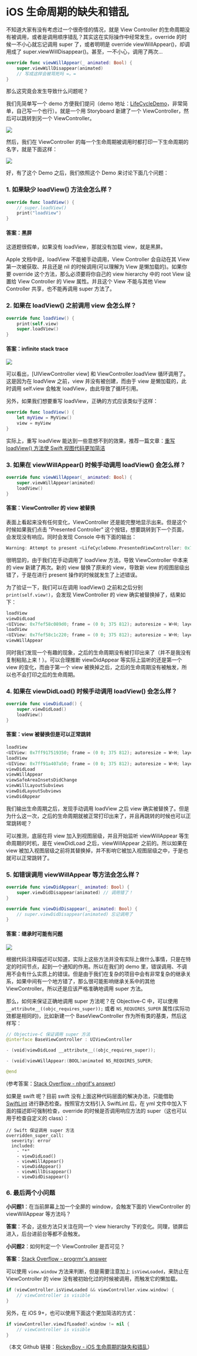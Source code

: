 # iOS 生命周期的缺失和错乱

不知道大家有没有考虑过一个很奇怪的情况，就是 View Controller 的生命周期没有被调用，或者是调用顺序错乱？其实这在实际操作中经常发生，override 的时候一不小心就忘记调用 super 了，或者明明是 override viewWillAppear()，却调用成了 super.viewWillDisappear()。甚至，一不小心，调用了两次…

```swift
override func viewWillAppear(_ animated: Bool) {
    super.viewWillDisappear(animated)
    // 写成这样会被骂死吗 =。=
}
```
那么这究竟会发生导致什么问题呢？

我们先简单写一个 demo 方便我们提问（demo 地址：[LifeCycleDemo](https://github.com/RickeyBoy/Rickey-iOS-Notes/tree/master/Demos)，非常简单，自己写一个也行）。就是一个用 Storyboard 新建了一个 ViewController，然后可以跳转到另一个 ViewController。

![](https://user-gold-cdn.xitu.io/2018/11/28/16759a27107ebe41?w=714&h=565&f=png&s=33613)

然后，我们在 ViewController 的每一个生命周期被调用时都打印一下生命周期的名字，就是下面这样：

![](https://user-gold-cdn.xitu.io/2018/11/29/1675f38d49f39df5?w=539&h=701&f=png&s=122827)

好，有了这个 Demo 之后，我们依照这个 Demo 来讨论下面几个问题：

### 1. 如果缺少 loadView() 方法会怎么样？
```swift
override func loadView() {
    // super.loadView()
    print("loadView")
}
```

#### 答案：黑屏
这道题很假单，如果没有 loadView，那就没有加载 view，就是黑屏。

Apple 文档中说，loadView 不能被手动调用，View Controller 会自动在其 View 第一次被获取、并且还是 nil 的时候调用(可以理解为 View 是懒加载的)。如果你要 override 这个方法，那么必须要将你自己的 view hierarchy 中的 root View 设置给 View Controller 的 View 属性。并且这个 View 不能与其他 View Controller 共享，也不能再调用 super 方法了。

### 2. 如果在 loadView() 之前调用 view 会怎么样？
```swift
override func loadView() {
    print(self.view)
    super.loadView()
}
```
#### 答案：infinite stack trace

![](https://user-gold-cdn.xitu.io/2018/11/29/1675e03257a8b9e1?w=355&h=432&f=png&s=87270)

可以看出，[UIViewController view] 和 ViewController.loadView 循环调用了。这是因为在 loadView 之前，view 并没有被创建，而由于 view 是懒加载的，此时调用 self.view 会触发 loadView，由此导致了循环引用。

另外，如果我们想要重写 loadView，正确的方式应该类似于这样：
```swift
override func loadView() {
    let myView = MyView()
    view = myView
}
```
实际上，重写 loadView 能达到一些意想不到的效果，推荐一篇文章：[重写 loadView() 方法使 Swift 视图代码更加简洁](https://juejin.im/post/5b68fe5b6fb9a04fd16039c0)

### 3. 如果在 viewWillAppear() 时候手动调用 loadView() 会怎么样？
```swift
override func viewWillAppear(_ animated: Bool) {
    super.viewWillAppear(animated)
    loadView()
}
```
#### 答案：ViewController 的 view 被替换
表面上看起来没有任何变化，ViewController 还是能完整地显示出来。但是这个时候如果我们点击 "Presented Controller" 这个按钮，想要跳转到下一个页面，会发现没有响应。同时会发现 Console 中有下面的输出：
```swift
Warning: Attempt to present <LifeCycleDemo.PresentedViewController: 0x7fe4f601def0> on <LifeCycleDemo.ViewController: 0x7fe4f6212e50> whose view is not in the window hierarchy!
```
很明显的，由于我们在手动调用了 loadView 方法，导致 ViewController 中本来的 view 新建了两次。新的 view 替换了原来的 view，导致新 view 的视图层级出错了，于是在进行 present 操作的时候就发生了上述错误。

为了验证一下，我们可以在调用 loadView() 之前和之后分别 `print(self.view!)`，会发现 ViewController 的 view 确实被替换掉了，结果如下：
```swift
loadView
viewDidLoad
<UIView: 0x7fef58c089d0; frame = (0 0; 375 812); autoresize = W+H; layer = <CALayer: 0x60000272b280>>
loadView
<UIView: 0x7fef58c1c220; frame = (0 0; 375 812); autoresize = W+H; layer = <CALayer: 0x60000272ba80>>
viewWillAppear
```
同时我们发现一个有趣的现象，之后的生命周期没有被打印出来了（并不是我没有复制粘贴上来！）。可以合理推断 viewDidAppear 等实际上监听的还是第一个 view 的变化，而由于第一个 view 被换掉之后，之后的生命周期没有被触发，所以也不会打印之后的生命周期。

### 4. 如果在 viewDidLoad() 时候手动调用 loadView() 会怎么样？
```swift
override func viewDidLoad() {
    super.viewDidLoad()
    loadView()
}
```
#### 答案：view 被替换但是可以正常跳转

```swift
loadView
<UIView: 0x7ff917519350; frame = (0 0; 375 812); autoresize = W+H; layer = <CALayer: 0x600000e8bd80>>
loadView
<UIView: 0x7ff91a407a50; frame = (0 0; 375 812); autoresize = W+H; layer = <CALayer: 0x600000ef1120>>
viewDidLoad
viewWillAppear
viewSafeAreaInsetsDidChange
viewWillLayoutSubviews
viewDidLayoutSubviews
viewDidAppear
```
我们输出生命周期之后，发现手动调用 loadView 之后 view 确实被替换了。但是为什么这一次，之后的生命周期就被正常打印出来了，并且再跳转的时候也可以正常跳转呢？

可以推测，底层在将 view 加入到视图层级，并且开始监听 viewWillAppear 等生命周期的时机，是在 viewDidLoad 之后，viewWillAppear 之前的。所以如果在 view 被加入视图层级之前将其替换掉，并不影响它被加入视图层级之中，于是也就可以正常跳转了。

### 5. 如错误调用 viewWillAppear 等方法会怎么样？
```swift
override func viewDidAppear(_ animated: Bool) {
    super.viewDidDisappear(animated) // 调用错了！
}

override func viewDidDisappear(_ animated: Bool) {
    // super.viewDidDisappear(animated) 忘记调用了
}
```
#### 答案：继承时可能有问题

![](https://user-gold-cdn.xitu.io/2018/11/29/1675eea12287be9c?w=1200&h=319&f=png&s=258114)

根据代码注释描述可以知道，实际上这些方法并没有实际上做什么事情，只是在特定的时间节点，起到一个通知的作用。所以在我们的 demo 里，错误调用、不调用不会有什么实质上的错误。但是由于我们在复杂的项目中会有非常复杂的继承关系，如果中间有一个地方错了，那么很可能影响继承关系中的其他 ViewController。所以还是应该严格准确地调用 super 方法。

那么，如何来保证正确地调用 super 方法呢？在 Objective-C 中，可以使用 `__attribute__((objc_requires_super));` 或者 `NS_REQUIRES_SUPER` 属性(实际功效都是相同的)，比如新建一个 BaseViewController 作为所有类的基类，然后这样写：
```swift
// Objective-C 保证调用 super 方法
@interface BaseViewController : UIViewController

- (void)viewDidLoad __attribute__((objc_requires_super));

- (void)viewWillAppear:(BOOL)animated NS_REQUIRES_SUPER;

@end
```
(参考答案：[Stack Overflow - nhgrif's answer](https://stackoverflow.com/a/21446076))

如果是 swift 呢？目前 swift 没有上面这种代码层面的解决办法，只能借助 [SwiftLint](https://github.com/realm/SwiftLint) 进行静态检查。按照官方文档引入 SwiftLint 后，在 yml 文件中加入下面的描述即可强制检查，override 的时候是否调用响应方法的 super（这也可以用于检查自定义的 class）：

```
// Swift 保证调用 super 方法
overridden_super_call:
  severity: error
  included:
    - "*"
    - viewDidLoad()
    - viewWillAppear()
    - viewDidAppear()
    - viewWillDisappear()
    - viewDidDisappear()
```

### 6. 最后两个小问题

**小问题1**：在当前屏幕上加一个全屏的 window，会触发下面的 ViewController 的 viewWillAppear 等方法吗？

**答案**：不会，这些方法只关注在同一个 view hierarchy 下的变化。同理，锁屏后进入，后台进前台等都不会触发。

**小问题2**：如何判定一个 ViewController 是否可见？

**答案**：[Stack Overflow - progrmr's answer](https://stackoverflow.com/a/2777460)

可以使用 `view.window` 方法来判断，但是需要注意加上 `isViewLoaded`，来防止在 ViewController 的 view 没有被初始化过的时候被调用，而触发它的懒加载。
```swift
if (viewController.isViewLoaded && viewController.view.window) {
    // viewController is visible
}
```
另外，在 iOS 9+，也可以使用下面这个更加简洁的方式：
```swift
if viewController.viewIfLoaded?.window != nil {
    // viewController is visible
}
```

（本文 Github 链接：[RickeyBoy - iOS 生命周期的缺失和错乱](https://github.com/RickeyBoy/Rickey-iOS-Notes/blob/master/笔记/iOS%20生命周期的缺失和错乱.md)）
